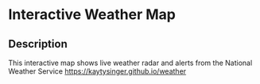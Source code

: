 # Interactive Weather Map

## Description
This interactive map shows live weather radar and alerts from the National Weather Service
<https://kaytysinger.github.io/weather>
